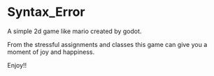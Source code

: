# Syntax_Error
A simple 2d game like mario created by godot.

From the stressful assignments and classes this game can give you a moment of joy and happiness.



Enjoy!!
